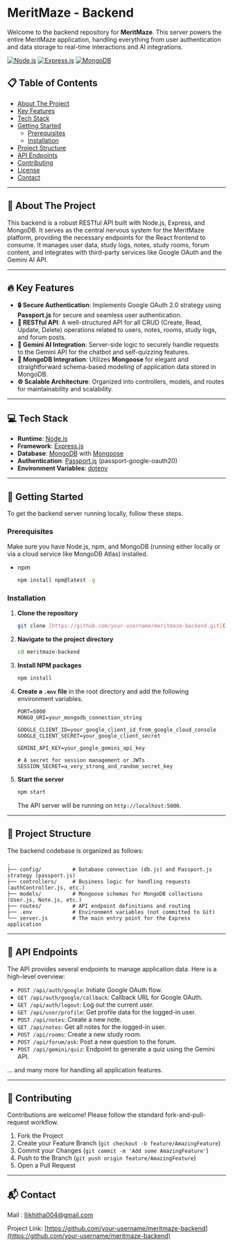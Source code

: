 # MeritMaze - Backend 

Welcome to the backend repository for **MeritMaze**. This server powers the entire MeritMaze application, handling everything from user authentication and data storage to real-time interactions and AI integrations.

[![Node.js](https://img.shields.io/badge/Node.js-339933?style=for-the-badge&logo=nodedotjs&logoColor=white)](https://nodejs.org/)
[![Express.js](https://img.shields.io/badge/Express.js-000000?style=for-the-badge&logo=express&logoColor=white)](https://expressjs.com/)
[![MongoDB](https://img.shields.io/badge/MongoDB-47A248?style=for-the-badge&logo=mongodb&logoColor=white)](https://www.mongodb.com/)



## 📋 Table of Contents

* [About The Project](#about-the-project)
* [Key Features](#key-features)
* [Tech Stack](#tech-stack)
* [Getting Started](#getting-started)
    * [Prerequisites](#prerequisites)
    * [Installation](#installation)
* [Project Structure](#project-structure)
* [API Endpoints](#api-endpoints)
* [Contributing](#contributing)
* [License](#license)
* [Contact](#contact)

---

## 🌟 About The Project

This backend is a robust RESTful API built with Node.js, Express, and MongoDB. It serves as the central nervous system for the MeritMaze platform, providing the necessary endpoints for the React frontend to consume. It manages user data, study logs, notes, study rooms, forum content, and integrates with third-party services like Google OAuth and the Gemini AI API.

---

## 🔥 Key Features

* **🔒 Secure Authentication**: Implements Google OAuth 2.0 strategy using **Passport.js** for secure and seamless user authentication.
* **📝 RESTful API**: A well-structured API for all CRUD (Create, Read, Update, Delete) operations related to users, notes, rooms, study logs, and forum posts.
* **🤖 Gemini AI Integration**: Server-side logic to securely handle requests to the Gemini API for the chatbot and self-quizzing features.
* **💾 MongoDB Integration**: Utilizes **Mongoose** for elegant and straightforward schema-based modeling of application data stored in MongoDB.
* **⚙️ Scalable Architecture**: Organized into controllers, models, and routes for maintainability and scalability.

---

## 💻 Tech Stack

* **Runtime**: [Node.js](https://nodejs.org/)
* **Framework**: [Express.js](https://expressjs.com/)
* **Database**: [MongoDB](https://www.mongodb.com/) with [Mongoose](https://mongoosejs.com/)
* **Authentication**: [Passport.js](http://www.passportjs.org/) (passport-google-oauth20)
* **Environment Variables**: [dotenv](https://www.npmjs.com/package/dotenv)

---

## 🚀 Getting Started

To get the backend server running locally, follow these steps.

### Prerequisites

Make sure you have Node.js, npm, and MongoDB (running either locally or via a cloud service like MongoDB Atlas) installed.
* npm
    ```sh
    npm install npm@latest -g
    ```

### Installation

1.  **Clone the repository**
    ```sh
    git clone [https://github.com/your-username/meritmaze-backend.git](https://github.com/your-username/meritmaze-backend.git)
    ```
2.  **Navigate to the project directory**
    ```sh
    cd meritmaze-backend
    ```
3.  **Install NPM packages**
    ```sh
    npm install
    ```
4.  **Create a `.env` file** in the root directory and add the following environment variables.
    ```env
    PORT=5000
    MONGO_URI=your_mongodb_connection_string

    GOOGLE_CLIENT_ID=your_google_client_id_from_google_cloud_console
    GOOGLE_CLIENT_SECRET=your_google_client_secret

    GEMINI_API_KEY=your_google_gemini_api_key

    # A secret for session management or JWTs
    SESSION_SECRET=a_very_strong_and_random_secret_key
    ```
5.  **Start the server**
    ```sh
    npm start
    ```
    The API server will be running on `http://localhost:5000`.

---

## 📂 Project Structure

The backend codebase is organized as follows:

```
.
├── config/          # Database connection (db.js) and Passport.js strategy (passport.js)
├── controllers/     # Business logic for handling requests (authController.js, etc.)
├── models/          # Mongoose schemas for MongoDB collections (User.js, Note.js, etc.)
├── routes/          # API endpoint definitions and routing
├── .env             # Environment variables (not committed to Git)
└── server.js        # The main entry point for the Express application
```

---

## 📡 API Endpoints

The API provides several endpoints to manage application data. Here is a high-level overview:

* `POST /api/auth/google`: Initiate Google OAuth flow.
* `GET /api/auth/google/callback`: Callback URL for Google OAuth.
* `GET /api/auth/logout`: Log out the current user.
* `GET /api/user/profile`: Get profile data for the logged-in user.
* `POST /api/notes`: Create a new note.
* `GET /api/notes`: Get all notes for the logged-in user.
* `POST /api/rooms`: Create a new study room.
* `POST /api/forum/ask`: Post a new question to the forum.
* `POST /api/gemini/quiz`: Endpoint to generate a quiz using the Gemini API.

... and many more for handling all application features.

---

## 🤝 Contributing

Contributions are welcome! Please follow the standard fork-and-pull-request workflow.

1.  Fork the Project
2.  Create your Feature Branch (`git checkout -b feature/AmazingFeature`)
3.  Commit your Changes (`git commit -m 'Add some AmazingFeature'`)
4.  Push to the Branch (`git push origin feature/AmazingFeature`)
5.  Open a Pull Request


---

## 📬 Contact

Mail : llikhitha004@gmail.com

Project Link: [https://github.com/your-username/meritmaze-backend](https://github.com/your-username/meritmaze-backend)
